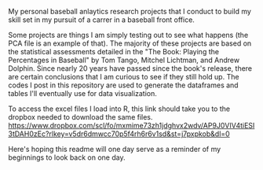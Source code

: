My personal baseball anlaytics research projects that I conduct to build my skill set in my pursuit of a carrer in a baseball front office.


Some projects are things I am simply testing out to see what happens (the PCA file is an example of that). The majority of these projects are based on the statistical assessments detailed in the "The Book: Playing the Percentages in Baseball" by Tom Tango, Mitchel Lichtman, and Andrew Dolphin.
Since nearly 20 years have passed since the book's release, there are certain conclusions that I am curious to see if they still hold up. The codes I post in this repository are used to generate the
dataframes and tables I'll eventually use for data visualization.

To access the excel files I load into R, this link should take you to the dropbox needed to download the same files. 
https://www.dropbox.com/scl/fo/mxmime73zh1jdghvx2wdv/AP9J0VIV4tiESI3tDAH0zEc?rlkey=v5dr6dmwcc70p5f4rh6r6v1sd&st=j7pxpkob&dl=0

Here's hoping this readme will one day serve as a reminder of my beginnings to look back on one day.
